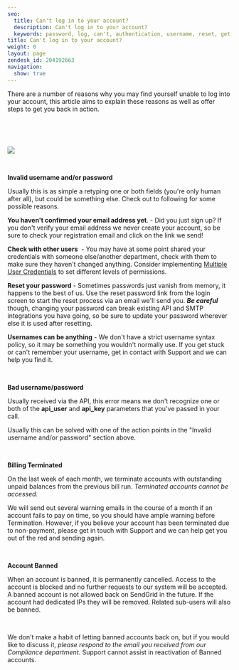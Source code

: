 ```yaml
---
seo:
  title: Can't log in to your account?
  description: Can't log in to your account?
  keywords: password, log, can't, authentication, username, reset, get, failed, user, invalid, account, deactivated, banned, in, terminated, bad username/password, name, won't, 535, 535 Authentication failed&#58; Bad username / password, login, access, denied
title: Can't log in to your account?
weight: 0
layout: page
zendesk_id: 204192663
navigation:
  show: true
---
```


There are a number of reasons why you may find yourself unable to log into your account, this article aims to explain these reasons as well as offer steps to get you back in action.

&nbsp;

&nbsp;

**![]({{root_url}}/images/invalidusername.png)**

&nbsp;

**Invalid username and/or password&nbsp;**

Usually this is as simple a retyping one or both fields (you're only human after all), but could be something else. Check out to following for some possible reasons.

**You haven't confirmed your email address yet**. - Did you just sign up? If you don't verify your email address we never create&nbsp;your account, so be sure to check your registration email and click on the link we send!

**Check with other users** &nbsp;- You may have&nbsp;at some point shared your credentials with someone else/another department, check with them to make sure they haven't changed anything. Consider implementing [Multiple User Credentials](https://sendgrid.com/docs/User_Guide/multiple_credentials.html)&nbsp;to set different levels of permissions.&nbsp;

**Reset your password** - Sometimes passwords just vanish from&nbsp;memory, it happens to the best of us. Use the reset password link from the login screen&nbsp;to start the reset process via an email we'll send you. **_Be careful_** though, changing your password can break existing API and SMTP integrations you have going, so be sure to update your password wherever else it is used after resetting.

**Usernames can be anything** - We don't have a strict username syntax policy, so it may be something you wouldn't normally use. If you get stuck or can't remember your username, get in contact with Support and we can help you find it.

&nbsp;

**Bad username/password&nbsp;**

Usually received via the API, this error means we don't recognize one or both of the **api\_user** and **api\_key** parameters that you've passed in your call.

Usually this can be solved with one of the&nbsp;action points in the "Invalid username and/or password" section above.

&nbsp;

**Billing Terminated**

On the last week of each month, we terminate accounts with outstanding unpaid balances from the previous bill run. _Terminated accounts cannot be accessed._

We will send out several warning emails in the course of a month if an account fails to pay on time, so you should have ample warning before Termination. However, if you believe your account has been terminated due to non-payment, please get in touch with Support and we can help get you out of the red and sending again.

&nbsp;

**Account Banned**

When an account is banned, it is permanently cancelled. Access to the account is blocked and no further requests to our system will be accepted. A banned account is not allowed back on SendGrid in the future. If the account had dedicated IPs they will be removed. Related sub-users will also be banned.

&nbsp;

We don't make a habit of letting banned accounts back on, but if you would like to discuss it, _please respond to the email you received from our Compliance department._ Support cannot assist in&nbsp;reactivation of Banned accounts.&nbsp;
